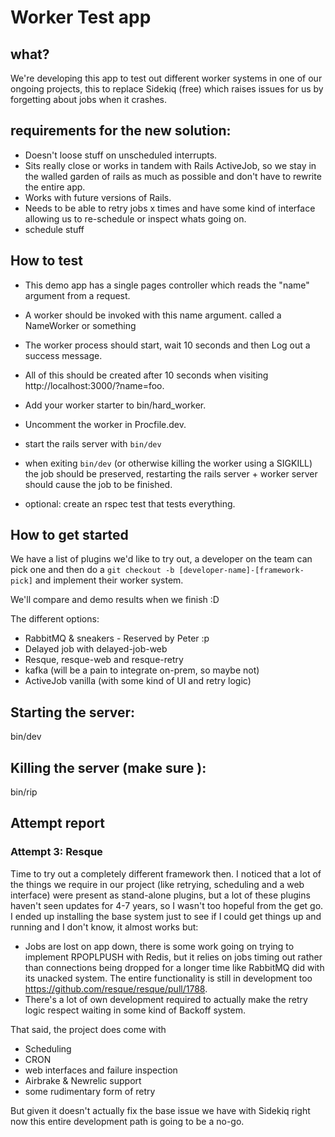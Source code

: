# Worker Test app

## what?
We're developing this app to test out different worker systems in one of our 
ongoing projects, this to replace Sidekiq (free) which raises issues for us by
forgetting about jobs when it crashes.

## requirements for the new solution:
- Doesn't loose stuff on unscheduled interrupts.
- Sits really close or works in tandem with Rails ActiveJob, so we stay in the walled garden of rails as much as possible and don't have to rewrite the entire app.
- Works with future versions of Rails.
- Needs to be able to retry jobs x times and have some kind of interface allowing us to re-schedule or inspect whats going on.
- schedule stuff

## How to test
- This demo app has a single pages controller which reads the "name" argument from
a request.
- A worker should be invoked with this name argument. called a NameWorker or
  something
- The worker process should start, wait 10 seconds and then Log out a success
  message.

- All of this should be created after 10 seconds when visiting
  http://localhost:3000/?name=foo.
- Add your worker starter to bin/hard_worker.
- Uncomment the worker in Procfile.dev.
- start the rails server with `bin/dev`
- when exiting `bin/dev` (or otherwise killing the worker using a SIGKILL) the
  job should be preserved, restarting the rails server + worker server should
  cause the job to be finished.
- optional: create an rspec test that tests everything.

## How to get started
We have a list of plugins we'd like to try out, a developer on the team can
pick one and then do a `git checkout -b [developer-name]-[framework-pick]` and
implement their worker system.

We'll compare and demo results when we finish :D

The different options:
- RabbitMQ & sneakers - Reserved by Peter :p
- Delayed job with delayed-job-web
- Resque, resque-web and resque-retry
- kafka (will be a pain to integrate on-prem, so maybe not)
- ActiveJob vanilla (with some kind of UI and retry logic)


## Starting the server:
bin/dev

## Killing the server (make sure ):
bin/rip

## Attempt report
### Attempt 3: Resque
Time to try out a completely different framework then.
I noticed that a lot of the things we require in our project (like retrying,
scheduling and a web interface) were present as stand-alone plugins, but a lot
of these plugins haven't seen updates for 4-7 years, so I wasn't too hopeful from
the get go. I ended up installing the base system just to see if I could get
things up and running and I don't know, it almost works but:

- Jobs are lost on app down, there is some work going on trying to implement 
  RPOPLPUSH with Redis, but it relies on jobs timing out rather than connections
  being dropped for a longer time like RabbitMQ did with its unacked system. The
  entire functionality is still in development too
  https://github.com/resque/resque/pull/1788.
- There's a lot of own development required to actually make the retry logic
  respect waiting in some kind of Backoff system.

That said, the project does come with

- Scheduling
- CRON
- web interfaces and failure inspection
- Airbrake & Newrelic support
- some rudimentary form of retry

But given it doesn't actually fix the base issue we have with Sidekiq right now
this entire development path is going to be a no-go.
